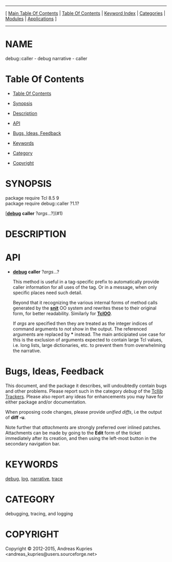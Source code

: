 
[//000000001]: # (debug::caller \- debug narrative)
[//000000002]: # (Generated from file 'debug\_caller\.man' by tcllib/doctools with format 'markdown')
[//000000003]: # (Copyright &copy; 2012\-2015, Andreas Kupries <andreas\_kupries@users\.sourceforge\.net>)
[//000000004]: # (debug::caller\(n\) 1\.1 tcllib "debug narrative")

<hr> [ <a href="../../../../toc.md">Main Table Of Contents</a> &#124; <a
href="../../../toc.md">Table Of Contents</a> &#124; <a
href="../../../../index.md">Keyword Index</a> &#124; <a
href="../../../../toc0.md">Categories</a> &#124; <a
href="../../../../toc1.md">Modules</a> &#124; <a
href="../../../../toc2.md">Applications</a> ] <hr>

# NAME

debug::caller \- debug narrative \- caller

# <a name='toc'></a>Table Of Contents

  - [Table Of Contents](#toc)

  - [Synopsis](#synopsis)

  - [Description](#section1)

  - [API](#section2)

  - [Bugs, Ideas, Feedback](#section3)

  - [Keywords](#keywords)

  - [Category](#category)

  - [Copyright](#copyright)

# <a name='synopsis'></a>SYNOPSIS

package require Tcl 8\.5 9  
package require debug::caller ?1\.1?  

[__[debug](debug\.md)__ __caller__ ?*args*\.\.\.?](#1)  

# <a name='description'></a>DESCRIPTION

# <a name='section2'></a>API

  - <a name='1'></a>__[debug](debug\.md)__ __caller__ ?*args*\.\.\.?

    This method is useful in a tag\-specific prefix to automatically provide
    caller information for all uses of the tag\. Or in a message, when only
    specific places need such detail\.

    Beyond that it recognizing the various internal forms of method calls
    generated by the __[snit](\.\./snit/snit\.md)__ OO system and rewrites
    these to their original form, for better readability\. Similarly for
    __[TclOO](\.\./\.\./\.\./\.\./index\.md\#tcloo)__\.

    If *args* are specified then they are treated as the integer indices of
    command arguments to *not* show in the output\. The referenced arguments
    are replaced by __\*__ instead\. The main anticipiated use case for this
    is the exclusion of arguments expected to contain large Tcl values, i\.e\.
    long lists, large dictionaries, etc\. to prevent them from overwhelming the
    narrative\.

# <a name='section3'></a>Bugs, Ideas, Feedback

This document, and the package it describes, will undoubtedly contain bugs and
other problems\. Please report such in the category *debug* of the [Tcllib
Trackers](http://core\.tcl\.tk/tcllib/reportlist)\. Please also report any ideas
for enhancements you may have for either package and/or documentation\.

When proposing code changes, please provide *unified diffs*, i\.e the output of
__diff \-u__\.

Note further that *attachments* are strongly preferred over inlined patches\.
Attachments can be made by going to the __Edit__ form of the ticket
immediately after its creation, and then using the left\-most button in the
secondary navigation bar\.

# <a name='keywords'></a>KEYWORDS

[debug](\.\./\.\./\.\./\.\./index\.md\#debug), [log](\.\./\.\./\.\./\.\./index\.md\#log),
[narrative](\.\./\.\./\.\./\.\./index\.md\#narrative),
[trace](\.\./\.\./\.\./\.\./index\.md\#trace)

# <a name='category'></a>CATEGORY

debugging, tracing, and logging

# <a name='copyright'></a>COPYRIGHT

Copyright &copy; 2012\-2015, Andreas Kupries <andreas\_kupries@users\.sourceforge\.net>
